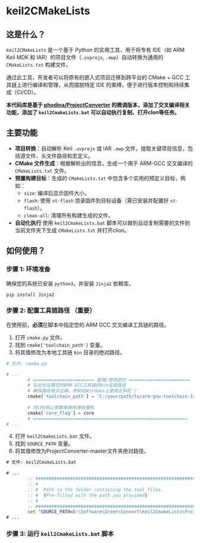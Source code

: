 # keil2CMakeLists

## 这是什么？

`keil2CMakeLists` 是一个基于 Python 的实用工具，用于将专有 IDE（如 ARM Keil MDK 和 IAR）的项目文件（`.uvprojx`, `.ewp`）自动转换为通用的 `CMakeLists.txt` 构建文件。

通过此工具，开发者可以将原有的嵌入式项目迁移到跨平台的 CMake + GCC 工具链上进行编译和管理，从而摆脱特定 IDE 的束缚，便于进行版本控制和持续集成（CI/CD）。

**本代码库是基于 [phodina/ProjectConverter](https://github.com/phodina/ProjectConverter) 的微调版本，添加了交叉编译相关功能，添加了 `keil2CmakeLists.bat` 可以自动执行复制、打开clon等任务。**

## 主要功能

* **项目转换**：自动解析 Keil `.uvprojx` 或 IAR `.ewp` 文件，提取关键项目信息，包括源文件、头文件路径和宏定义。
* **CMake 文件生成**：根据解析出的信息，生成一个用于 ARM-GCC 交叉编译的 `CMakeLists.txt` 文件。
* **预置构建目标**：生成的 `CMakeLists.txt` 中包含多个实用的预定义目标，例如：
    * `size`: 编译后显示固件大小。
    * `flash`: 使用 `st-flash` 烧录固件到目标设备（需已安装并配置好 `st-flash`）。
    * `clean-all`: 清理所有构建生成的文件。
* **自动化执行** 使用 `keil2CmakeLists.bat` 脚本可以做到自动复制需要的文件到当前文件夹下生成 `CMakeLists.txt` 并打开clion。

## 如何使用？

### 步骤 1: 环境准备

确保您的系统已安装 `python3`，并安装 `Jinja2` 依赖库。

```shell
pip install Jinja2
```

### 步骤 2: 配置工具链路径 **（重要）**

在使用前，**必须**在脚本中指定您的 ARM GCC 交叉编译工具链的路径。

1.  打开 `cmake.py` 文件。
2.  找到 `cmake['toolchain_path']` 变量。
3.  将其值修改为本地工具链 `bin` 目录的绝对路径。

```python
# 文件: cmake.py

# ...
        # ======================= 新增/修改部分 =======================
        # 在此处设置您的ARM GCC工具链的bin目录路径
        # 确保路径格式正确，例如在Windows上使用正斜杠'/'
        cmake['toolchain_path'] = 'C:/your/path/to/arm-gnu-toolchain-14.2.rel1-mingw-w64-x86_64-arm-none-eabi/bin'
        
        # 将CPU核心参数单独传递给模板
        cmake['core_flag'] = core
        # ==========================================================
# ...
```
4.  打开 `keil2CmakeLists.bat` 文件。
5.  找到 `SOURCE_PATH` 变量。
6.  将其值修改为ProjectConverter-master文件夹绝对路径。

```bat
# 文件: keil2CmakeLists.bat

# ...
        :: ##################################################################
        :: #                                                                #
        :: #  Path to the folder containing the tool files.                 #
        :: #  (Pre-filled with the path you provided)                       #
        :: #                                                                #
        :: ##################################################################
        set "SOURCE_PATH=D:\Software\Green\Convert\keil2CmakeLists\ProjectConverter-master"
# ...
```
### 步骤 3: 运行 `keil2CmakeLists.bat` 脚本
